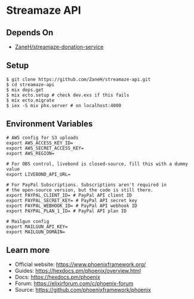 # Streamaze API

## Depends On

- [ZaneH/streamaze-donation-service](https://github.com/ZaneH/streamaze-donation-service)

## Setup

```
$ git clone https://github.com/ZaneH/streamaze-api.git
$ cd streamaze-api
$ mix deps.get
$ mix ecto.setup # check dev.exs if this fails
$ mix ecto.migrate
$ iex -S mix phx.server # on localhost:4000
```

## Environment Variables

```
# AWS config for S3 uploads
export AWS_ACCESS_KEY_ID=
export AWS_SECRET_ACCESS_KEY=
export AWS_REGION=

# For OBS control, livebond is closed-source, fill this with a dummy value
export LIVEBOND_API_URL=

# For PayPal Subscriptions. Subscriptions aren't required in
# the open-source version, but the code is still there.
export PAYPAL_CLIENT_ID= # PayPal API client ID
export PAYPAL_SECRET_KEY= # PayPal API secret key
export PAYPAL_WEBHOOK_ID= # PayPal API webhook ID
export PAYPAL_PLAN_1_ID= # PayPal API plan ID

# Mailgun config
export MAILGUN_API_KEY=
export MAILGUN_DOMAIN=
```

## Learn more

  * Official website: https://www.phoenixframework.org/
  * Guides: https://hexdocs.pm/phoenix/overview.html
  * Docs: https://hexdocs.pm/phoenix
  * Forum: https://elixirforum.com/c/phoenix-forum
  * Source: https://github.com/phoenixframework/phoenix
